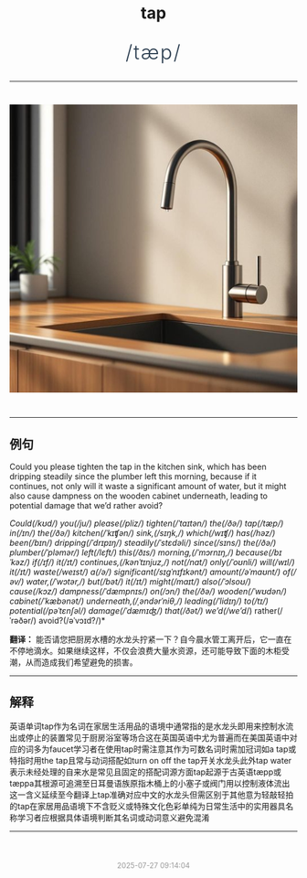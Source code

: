 <div align="center">

# tap

<div style="margin: 30px 0;">
<h1 style="font-size: 2.5em; font-weight: 300; letter-spacing: 2px; margin: 0; color: #2c3e50;">
/tæp/
</h1>
</div>

</div>

---

<div align="center" style="margin: 40px 0;">

![tap](images/tap.png)

</div>

---

## 例句

Could you please tighten the tap in the kitchen sink, which has been dripping steadily since the plumber left this morning, because if it continues, not only will it waste a significant amount of water, but it might also cause dampness on the wooden cabinet underneath, leading to potential damage that we’d rather avoid?

*Could(/kʊd/) you(/ju/) please(/pliz/) tighten(/ˈtaɪtən/) the(/ðə/) tap(/tæp/) in(/ɪn/) the(/ðə/) kitchen(/ˈkɪʧən/) sink,(/sɪŋk,/) which(/wɪʧ/) has(/həz/) been(/bɪn/) dripping(/ˈdrɪpɪŋ/) steadily(/ˈstɛdəli/) since(/sɪns/) the(/ðə/) plumber(/ˈpləmər/) left(/lɛft/) this(/ðɪs/) morning,(/ˈmɔrnɪŋ,/) because(/bɪˈkəz/) if(/ɪf/) it(/ɪt/) continues,(/kənˈtɪnjuz,/) not(/nɑt/) only(/ˈoʊnli/) will(/wɪl/) it(/ɪt/) waste(/weɪst/) a(/ə/) significant(/sɪgˈnɪfɪkənt/) amount(/əˈmaʊnt/) of(/əv/) water,(/ˈwɔtər,/) but(/bət/) it(/ɪt/) might(/maɪt/) also(/ˈɔlsoʊ/) cause(/kɔz/) dampness(/ˈdæmpnɪs/) on(/ɔn/) the(/ðə/) wooden(/ˈwʊdən/) cabinet(/ˈkæbənət/) underneath,(/ˌəndərˈniθ,/) leading(/ˈlidɪŋ/) to(/tɪ/) potential(/pəˈtɛnʃəl/) damage(/ˈdæmɪʤ/) that(/ðət/) we’d(/we’d*/) rather(/ˈrəðər/) avoid?(/əˈvɔɪd?/)*

**翻译：** 能否请您把厨房水槽的水龙头拧紧一下？自今晨水管工离开后，它一直在不停地滴水。如果继续这样，不仅会浪费大量水资源，还可能导致下面的木柜受潮，从而造成我们希望避免的损害。

---

## 解释

英语单词tap作为名词在家居生活用品的语境中通常指的是水龙头即用来控制水流出或停止的装置常见于厨房浴室等场合这在英国英语中尤为普遍而在美国英语中对应的词多为faucet学习者在使用tap时需注意其作为可数名词时需加冠词如a tap或特指时用the tap且常与动词搭配如turn on off the tap开关水龙头此外tap water表示未经处理的自来水是常见且固定的搭配词源方面tap起源于古英语tæpp或tæppa其根源可追溯至日耳曼语族原指木桶上的小塞子或阀门用以控制液体流出这一含义延续至今翻译上tap准确对应中文的水龙头但需区别于其他意为轻敲轻拍的tap在家居用品语境下不含贬义或特殊文化色彩单纯为日常生活中的实用器具名称学习者应根据具体语境判断其名词或动词意义避免混淆


---

<div align="center" style="margin-top: 50px;">
<small style="color: #999; font-size: 0.9em;">2025-07-27 09:14:04</small>
</div>
